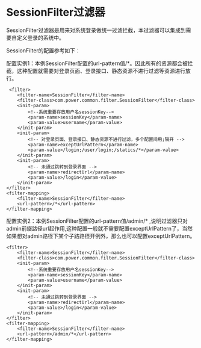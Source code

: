 # SessionFilter过滤器

SessionFilter过滤器是用来对系统登录做统一过滤拦截，本过滤器可以集成到需要自定义登录的系统中。

SessionFilter的配置参考如下：

配置实例1：本例SessionFilter配置的url-pattern值/*。因此所有的资源都会被拦截，这种配置就需要对登录页面、登录接口、静态资源不进行过滤等资源进行放行。

```
 <filter>
    <filter-name>SessionFilter</filter-name>
    <filter-class>com.power.common.filter.SessionFilter</filter-class>
    <init-param>
        <!--系统重要存放用户名sessionKey-->
        <param-name>sessionKey</param-name>
        <param-value>username</param-value>
    </init-param>
    <init-param>
        <!-- 对登录页面、登录接口、静态资源不进行过滤，多个配置间用;隔开 -->
        <param-name>exceptUrlPattern</param-name>
        <param-value>/login;/user/login;/statics/*</param-value>
    </init-param>
    <init-param>
        <!-- 未通过跳转到登录界面 -->
        <param-name>redirectUrl</param-name>
        <param-value>/login</param-value>
    </init-param>
</filter>
<filter-mapping>
    <filter-name>SessionFilter</filter-name>
    <url-pattern>/*</url-pattern>
</filter-mapping>
```

配置实例2：本例SessionFilter配置的url-pattern值/admin/*
,说明过滤器只对admin前缀路径url起作用,这种配置一般就不需要配置exceptUrlPattern了，当然如果想对admin路径下某个子路路径开例外，那么也可以配置exceptUrlPattern。

```
<filter>
    <filter-name>SessionFilter</filter-name>
    <filter-class>com.power.common.filter.SessionFilter</filter-class>
    <init-param>
        <!--系统重要存放用户名sessionKey-->
        <param-name>sessionKey</param-name>
        <param-value>username</param-value>
    </init-param>
    <init-param>
        <!-- 未通过跳转到登录界面 -->
        <param-name>redirectUrl</param-name>
        <param-value>/login</param-value>
    </init-param>
</filter>
<filter-mapping>
    <filter-name>SessionFilter</filter-name>
    <url-pattern>/admin/*</url-pattern>
</filter-mapping>
```
